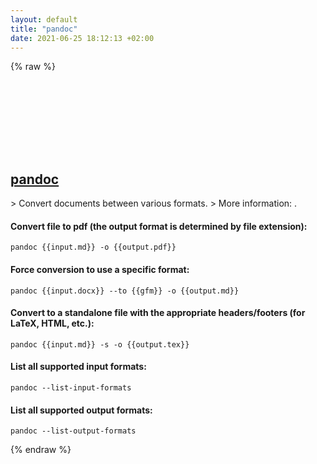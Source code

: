 ```yaml
---
layout: default
title: "pandoc"
date: 2021-06-25 18:12:13 +02:00
---
```

{% raw %}
<h2 id="pandoc">
  <a href="/en/common/pandoc.html">pandoc</a> <a href="#pandoc"><svg class="icon">
    <use href="/assets/images/unicode_sprite.svg#link" />
  </svg></a>
</h2>
> Convert documents between various formats.
> More information: <https://pandoc.org>.

#### Convert file to pdf (the output format is determined by file extension):
```shell
pandoc {{input.md}} -o {{output.pdf}}
```
#### Force conversion to use a specific format:
```shell
pandoc {{input.docx}} --to {{gfm}} -o {{output.md}}
```
#### Convert to a standalone file with the appropriate headers/footers (for LaTeX, HTML, etc.):
```shell
pandoc {{input.md}} -s -o {{output.tex}}
```
#### List all supported input formats:
```shell
pandoc --list-input-formats
```
#### List all supported output formats:
```shell
pandoc --list-output-formats
```
{% endraw %}